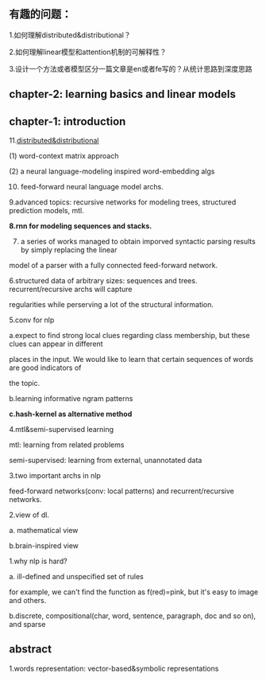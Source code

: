 ## 有趣的问题：

1.如何理解distributed&distributional？

2.如何理解linear模型和attention机制的可解释性？

3.设计一个方法或者模型区分一篇文章是en或者fe写的？从统计思路到深度思路

## chapter-2: learning basics and linear models

## chapter-1: introduction

11.[distributed&distributional](https://zhuanlan.zhihu.com/p/22386230)

(1) word-context matrix approach

(2) a neural language-modeling inspired word-embedding algs

10. feed-forward neural language model archs.

9.advanced topics: recursive networks for modeling trees, structured prediction models, mtl.

**8.rnn for modeling sequences and stacks.**

7. a series of works managed to obtain imporved syntactic parsing results by simply replacing the linear

model of a parser with a fully connected feed-forward network.

6.structured data of arbitrary sizes: sequences and trees. recurrent/recursive archs will capture

regularities while perserving a lot of the structural information.

5.conv for nlp

a.expect to find strong local clues regarding class membership, but these clues can appear in different

places in the input. We would like to learn that certain sequences of words are good indicators of
 
 the topic.
 
 b.learning informative ngram patterns
 
 **c.hash-kernel as alternative method**
 
 
 
4.mtl&semi-supervised learning

mtl: learning from related problems

semi-supervised: learning from external, unannotated data

3.two important archs in nlp

feed-forward networks(conv: local patterns) and recurrent/recursive networks.

2.view of dl.

a. mathematical view

b.brain-inspired view

1.why nlp is hard?

a. ill-defined and unspecified set of rules

for example, we can't find the function as f(red)=pink, but it's easy to image and others.

b.discrete, compositional(char, word, sentence, paragraph, doc and so on), and sparse

## abstract

1.words representation: vector-based&symbolic representations
